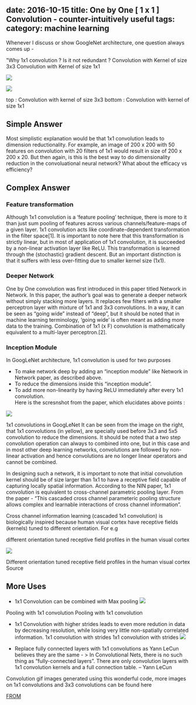date: 2016-10-15
title: One by One [ 1 x 1 ] Convolution - counter-intuitively useful
tags:
category: machine learning
---

Whenever I discuss or show GoogleNet architecture, one question always comes up -


"Why 1x1 convolution ? Is it not redundant ?
Convolution with Kernel of size 3x3 Convolution with Kernel of size 1x1

![](/images/dl/full_padding_no_strides_transposed.gif)

![](/images/dl/full_padding_no_strides_transposed_small.gif)

top : Convolution with kernel of size 3x3 bottom : Convolution with kernel of size 1x1

## Simple Answer

Most simplistic explanation would be that 1x1 convolution leads to dimension reductionality. For example, an image of 200 x 200 with 50 features on convolution with 20 filters of 1x1 would result in size of 200 x 200 x 20. But then again, is this is the best way to do dimensionality reduction in the convoluational neural network? What about the efficacy vs efficiency?

## Complex Answer

### Feature transformation

Although 1x1 convolution is a ‘feature pooling’ technique, there is more to it than just sum pooling of features across various channels/feature-maps of a given layer. 1x1 convolution acts like coordinate-dependent transformation in the filter space[1]. It is important to note here that this transformation is strictly linear, but in most of application of 1x1 convolution, it is succeeded by a non-linear activation layer like ReLU. This transformation is learned through the (stochastic) gradient descent. But an important distinction is that it suffers with less over-fitting due to smaller kernel size (1x1).

### Deeper Network

One by One convolution was first introduced in this paper titled Network in Network. In this paper, the author’s goal was to generate a deeper network without simply stacking more layers. It replaces few filters with a smaller perceptron layer with mixture of 1x1 and 3x3 convolutions. In a way, it can be seen as “going wide” instead of “deep”, but it should be noted that in machine learning terminology, ‘going wide’ is often meant as adding more data to the training. Combination of 1x1 (x F) convolution is mathematically equivalent to a multi-layer perceptron.[2].

### Inception Module

In GoogLeNet architecture, 1x1 convolution is used for two purposes

- To make network deep by adding an “inception module” like Network in Network paper, as described above.  
- To reduce the dimensions inside this “inception module”.  
- To add more non-linearity by having ReLU immediately after every 1x1 convolution.  
Here is the scresnshot from the paper, which elucidates above points :

![](/images/dl/inception_1x1.png)

1x1 convolutions in GoogLeNet
It can be seen from the image on the right, that 1x1 convolutions (in yellow), are specially used before 3x3 and 5x5 convolution to reduce the dimensions. It should be noted that a two step convolution operation can always to combined into one, but in this case and in most other deep learning networks, convolutions are followed by non-linear activation and hence convolutions are no longer linear operators and cannot be combined.

In designing such a network, it is important to note that initial convolution kernel should be of size larger than 1x1 to have a receptive field capable of capturing locally spatial information. According to the NIN paper, 1x1 convolution is equivalent to cross-channel parametric pooling layer. From the paper - “This cascaded cross channel parameteric pooling structure allows complex and learnable interactions of cross channel information”.

Cross channel information learning (cascaded 1x1 convolution) is biologically inspired because human visual cortex have receptive fields (kernels) tuned to different orientation. For e.g

different orientation tuned receptive field profiles in the human visual cortex

![](/images/dl/RotBundleFiltersListPlot3D.gif)

Different orientation tuned receptive field profiles in the human visual cortex Source

## More Uses

- 1x1 Convolution can be combined with Max pooling
![](/images/dl/numerical_max_pooling.gif)

Pooling with 1x1 convolution Pooling with 1x1 convolution

- 1x1 Convolution with higher strides leads to even more redution in data by decreasing resolution, while losing very little non-spatially correlated information.
1x1 convolution with strides 1x1 convolution with strides
![](/images/dl/no_padding_strides.gif)

- Replace fully connected layers with 1x1 convolutions as Yann LeCun believes they are the same - > In Convolutional Nets, there is no such thing as “fully-connected layers”. There are only convolution layers with 1x1 convolution kernels and a full connection table. – Yann LeCun

Convolution gif images generated using this wonderful code, more images on 1x1 convolutions and 3x3 convolutions can be found here

[FROM](http://iamaaditya.github.io/2016/03/one-by-one-convolution/)
